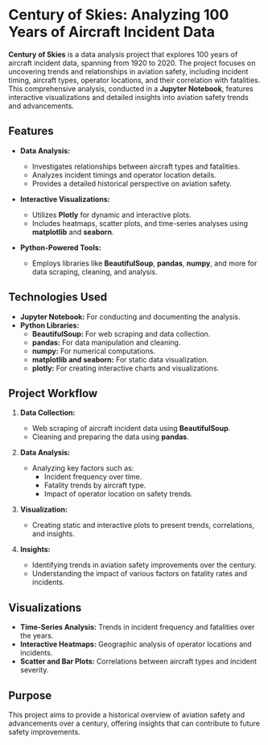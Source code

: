 # Century of Skies: Analyzing 100 Years of Aircraft Incident Data

**Century of Skies** is a data analysis project that explores 100 years of aircraft incident data, spanning from 1920 to 2020. The project focuses on uncovering trends and relationships in aviation safety, including incident timing, aircraft types, operator locations, and their correlation with fatalities. This comprehensive analysis, conducted in a **Jupyter Notebook**, features interactive visualizations and detailed insights into aviation safety trends and advancements.

## Features
- **Data Analysis:**
  - Investigates relationships between aircraft types and fatalities.
  - Analyzes incident timings and operator location details.
  - Provides a detailed historical perspective on aviation safety.

- **Interactive Visualizations:**
  - Utilizes **Plotly** for dynamic and interactive plots.
  - Includes heatmaps, scatter plots, and time-series analyses using **matplotlib** and **seaborn**.

- **Python-Powered Tools:**
  - Employs libraries like **BeautifulSoup**, **pandas**, **numpy**, and more for data scraping, cleaning, and analysis.

## Technologies Used
- **Jupyter Notebook:** For conducting and documenting the analysis.
- **Python Libraries:**
  - **BeautifulSoup:** For web scraping and data collection.
  - **pandas:** For data manipulation and cleaning.
  - **numpy:** For numerical computations.
  - **matplotlib and seaborn:** For static data visualization.
  - **plotly:** For creating interactive charts and visualizations.

## Project Workflow
1. **Data Collection:**
   - Web scraping of aircraft incident data using **BeautifulSoup**.
   - Cleaning and preparing the data using **pandas**.

2. **Data Analysis:**
   - Analyzing key factors such as:
     - Incident frequency over time.
     - Fatality trends by aircraft type.
     - Impact of operator location on safety trends.

3. **Visualization:**
   - Creating static and interactive plots to present trends, correlations, and insights.

4. **Insights:**
   - Identifying trends in aviation safety improvements over the century.
   - Understanding the impact of various factors on fatality rates and incidents.

## Visualizations
- **Time-Series Analysis:** Trends in incident frequency and fatalities over the years.
- **Interactive Heatmaps:** Geographic analysis of operator locations and incidents.
- **Scatter and Bar Plots:** Correlations between aircraft types and incident severity.

## Purpose
This project aims to provide a historical overview of aviation safety and advancements over a century, offering insights that can contribute to future safety improvements.
